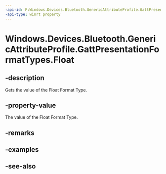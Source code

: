 ```yaml
---
-api-id: P:Windows.Devices.Bluetooth.GenericAttributeProfile.GattPresentationFormatTypes.Float
-api-type: winrt property
---
```


<!-- Property syntax
public byte Float { get; }
-->

# Windows.Devices.Bluetooth.GenericAttributeProfile.GattPresentationFormatTypes.Float

## -description
Gets the value of the Float Format Type.

## -property-value
The value of the Float Format Type.

## -remarks

## -examples

## -see-also
